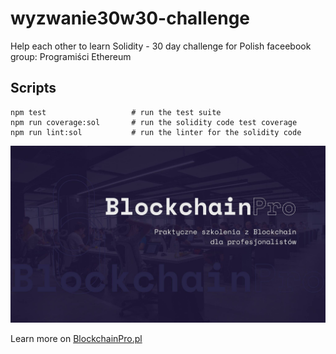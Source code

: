 # wyzwanie30w30-challenge

Help each other to learn Solidity - 30 day challenge for Polish faceebook group: Programiści Ethereum

## Scripts

```
npm test                   # run the test suite
npm run coverage:sol       # run the solidity code test coverage
npm run lint:sol           # run the linter for the solidity code
```

![BlockchainPro](./blockchainpro.jpg)

Learn more on [BlockchainPro.pl](http://blockchainpro.pl)
